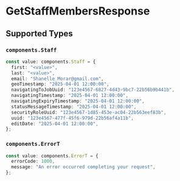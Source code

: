 # GetStaffMembersResponse


## Supported Types

### `components.Staff`

```typescript
const value: components.Staff = {
  first: "<value>",
  last: "<value>",
  email: "Shanelle_Morar@gmail.com",
  geoTimestamp: "2025-04-01 12:00:00",
  navigatingToJobUuid: "123e4567-6827-4d43-9bc7-22b56b9b441b",
  navigatingTimestamp: "2025-04-01 12:00:00",
  navigatingExpiryTimestamp: "2025-04-01 12:00:00",
  statusMessageTimestamp: "2025-04-01 12:00:00",
  securityRoleUuid: "123e4567-1d85-453e-ac04-22b563eef83b",
  uuid: "123e4567-477f-45f6-979d-22b56af4a11b",
  editDate: "2025-04-01 12:00:00",
};
```

### `components.ErrorT`

```typescript
const value: components.ErrorT = {
  errorCode: 1000,
  message: "An error occurred completing your request",
};
```

